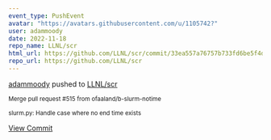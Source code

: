 ```yaml
---
event_type: PushEvent
avatar: "https://avatars.githubusercontent.com/u/1105742?"
user: adammoody
date: 2022-11-18
repo_name: LLNL/scr
html_url: https://github.com/LLNL/scr/commit/33ea557a76757b733fd6be5f4d7db38bcccdec94
repo_url: https://github.com/LLNL/scr
---
```


<a href='https://github.com/adammoody' target='_blank'>adammoody</a> pushed to <a href='https://github.com/LLNL/scr' target='_blank'>LLNL/scr</a>

<small>Merge pull request #515 from ofaaland/b-slurm-notime

slurm.py: Handle case where no end time exists</small>

<a href='https://github.com/LLNL/scr/commit/33ea557a76757b733fd6be5f4d7db38bcccdec94' target='_blank'>View Commit</a>